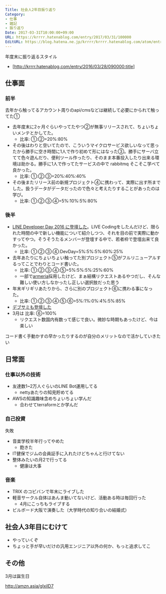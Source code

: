 ```yaml
---
Title: 社会人2年目振り返り
Category:
- 仕事
- 雑記
- 振り返り
Date: 2017-03-31T10:00:00+09:00
URL: https://krrrr.hatenablog.com/entry/2017/03/31/100000
EditURL: https://blog.hatena.ne.jp/krrrr/krrrr.hatenablog.com/atom/entry/10328749687213119283
---
```


年度末に振り返るスタイル

- [http://krrrr.hatenablog.com/entry/2016/03/28/090000:title]

## 仕事面

### 前半

去年から触ってるアカウント周りのapi/cmsなどは継続して必要にかられて触ってた①

- 去年度末に2ヶ月ぐらいやってたやつ②が無事リリースされて、ちょいちょいメンテとかしてた。
  - 比率: ①:②=20%:80%
- その後はわりと空いてたので、こういうマイクロサービス欲しいなって思ったから勝手に空き時間に1人で作り初めて形にはなった③。勝手にサーバ立てて色々遊んだり、便利ツール作ったり、そのまま本番投入したり出来る環境は助かる。勝手に1人で作ってたサービスの中で rabbitmq そこそこ学べて良かった。
  - 比率: ①:②:③=20%:40%:40%
- その後またリリース前の新規プロジェクト④に携わって、実際に出す所までした。扱うデータがデータだったので色々と考えたりすることがあったのは学び。
  - 比率: ①:②:③:④=5%:10%:5%:80%

### 後半

- [LINE Developer Day 2016 に登壇した](http://krrrr.hatenablog.com/entry/2016/10/01/205340)。LIVE Codingをしたんだけど、限られた時間の中で新しい機能について紹介しつつ、それを目の前で実際に動かすってやつ。そうそうたるメンバーが登壇する中で、若者枠で登壇出来て良かった。
  - 比率: ①:②:③:④:DevDay=5%:5%:5%:60%:25%
- 去年あたりにちょいちょい触ってた別プロジェクト⑤がフルリニューアルするってことでわりとコード書いた。
  - 比率: ①:②:③:④:⑤=5%:5%:5%:25%:60%
  - 一部で[armeria](https://github.com/line/armeria)採用したけど、まぁ結構リクエストあるやつだし、そんな難しい使い方しなかったし正しい選択肢だった思う
- 年末ギリギリあたりから、さらに別のプロジェクト⑥に携わる事になった。
  - 比率: ①:②:③:④:⑤:⑥=5%:1%:0%:4%:5%:85%
- [デブサミも登壇した](http://event.shoeisha.jp/devsumi/20170216/session/1256/)
- 3月は 比率: ⑥=100%
  - リクエスト数国内有数って感じで良い。微妙な時期もあったけど、今は楽しい

コード書く手動かすの早かったりするのが自分のメリットなので活かしていきたい

## 日常面

### 仕事以外の技術

- 友達数1~2万人ぐらいのLINE Bot運用してる
  - nettyあたりの知見貯めてる
- AWSの知識趣味含めちょいちょい学んだ
  - 合わせてterraformとか学んだ

### 自己投資

失敗

- 音楽学校半年行ってやめた
  - 飽きた
- IT健保でジムの会員証手に入れたけどちゃんと行けてない
- 整体みたいの月2で行ってる
  - 健康は大事

### 音楽

- TRIX のコピバンで年末にライブした
- 軽音サークル自体はあんま動いてないけど、活動ある時は毎回行った
  - 4月にこっちもライブする
- ビルボード大阪で演奏した（大学時代の知り合いの結婚式）

## 社会人3年目にむけて

- やっていくぞ
- ちょっと手が早いだけの汎用エンジニア以外の何か、もっと追求してこ

## その他

3月は誕生日

http://amzn.asia/gIxilD7

